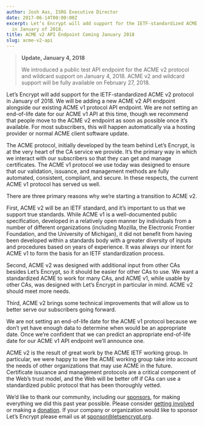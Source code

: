 ```yaml
---
author: Josh Aas, ISRG Executive Director
date: 2017-06-14T00:00:00Z
excerpt: Let’s Encrypt will add support for the IETF-standardized ACME v2 protocol
  in January of 2018.
title: ACME v2 API Endpoint Coming January 2018
slug: acme-v2-api
---
```


> **Update, January 4, 2018**
> 
> We introduced a public test API endpoint for the ACME v2 protocol and wildcard support on January 4, 2018. ACME v2 and wildcard support will be fully available on February 27, 2018.

Let’s Encrypt will add support for the IETF-standardized ACME v2 protocol in January of 2018. We will be adding a new ACME v2 API endpoint alongside our existing ACME v1 protocol API endpoint. We are not setting an end-of-life date for our ACME v1 API at this time, though we recommend that people move to the ACME v2 endpoint as soon as possible once it’s available. For most subscribers, this will happen automatically via a hosting provider or normal ACME client software update.

The ACME protocol, initially developed by the team behind Let’s Encrypt, is at the very heart of the CA service we provide. It’s the primary way in which we interact with our subscribers so that they can get and manage certificates. The ACME v1 protocol we use today was designed to ensure that our validation, issuance, and management methods are fully automated, consistent, compliant, and secure. In these respects, the current ACME v1 protocol has served us well.

There are three primary reasons why we’re starting a transition to ACME v2.

First, ACME v2 will be an IETF standard, and it’s important to us that we support true standards. While ACME v1 is a well-documented public specification, developed in a relatively open manner by individuals from a number of different organizations (including Mozilla, the Electronic Frontier Foundation, and the University of Michigan), it did not benefit from having been developed within a standards body with a greater diversity of inputs and procedures based on years of experience. It was always our intent for ACME v1 to form the basis for an IETF standardization process.

Second, ACME v2 was designed with additional input from other CAs besides Let’s Encrypt, so it should be easier for other CAs to use. We want a standardized ACME to work for many CAs, and ACME v1, while usable by other CAs, was designed with Let’s Encrypt in particular in mind. ACME v2 should meet more needs.

Third, ACME v2 brings some technical improvements that will allow us to better serve our subscribers going forward.

We are not setting an end-of-life date for the ACME v1 protocol because we don’t yet have enough data to determine when would be an appropriate date. Once we’re confident that we can predict an appropriate end-of-life date for our ACME v1 API endpoint we’ll announce one.

ACME v2 is the result of great work by the ACME IETF working group. In particular, we were happy to see the ACME working group take into account the needs of other organizations that may use ACME in the future. Certificate issuance and management protocols are a critical component of the Web’s trust model, and the Web will be better off if CAs can use a standardized public protocol that has been thoroughly vetted.

We’d like to thank our community, including our [sponsors](https://letsencrypt.org/sponsors/), for making everything we did this past year possible. Please consider [getting involved](https://letsencrypt.org/getinvolved/) or making a [donation](https://letsencrypt.org/donate/). If your company or organization would like to sponsor Let’s Encrypt please email us at [sponsor@letsencrypt.org](mailto:sponsor@letsencrypt.org).
